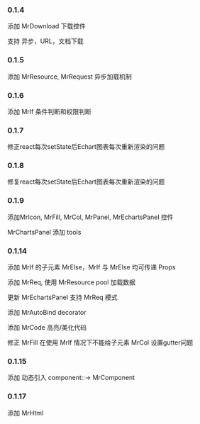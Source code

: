 
### 0.1.4

添加 MrDownload 下载控件

支持 异步，URL，文档下载


### 0.1.5

添加 MrResource, MrRequest 异步加载机制

### 0.1.6

添加 MrIf 条件判断和权限判断

### 0.1.7

修正react每次setState后Echart图表每次重新渲染的问题

### 0.1.8

修复react每次setState后Echart图表每次重新渲染的问题

### 0.1.9

添加MrIcon, MrFill, MrCol, MrPanel, MrEchartsPanel 控件

MrChartsPanel 添加 tools

### 0.1.14

添加 MrIf 的子元素 MrElse，MrIf 与 MrElse 均可传递 Props

添加 MrReq, 使用 MrResource pool 加载数据

更新 MrEchartsPanel 支持 MrReq 模式

添加 MrAutoBind decorator

添加 MrCode 高亮/美化代码

修正 MrFill 在使用 MrIf 情况下不能给子元素 MrCol 设置gutter问题

### 0.1.15

添加 动态引入 component::-> MrComponent

### 0.1.17

添加 MrHtml